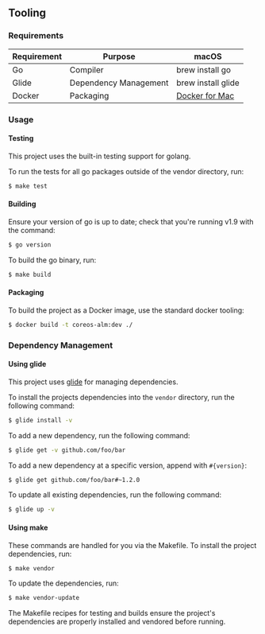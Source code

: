 ## Tooling

### Requirements

| Requirement | Purpose               | macOS              |
|-------------|-----------------------|--------------------|
| Go          | Compiler              | brew install go    |
| Glide       | Dependency Management | brew install glide |
| Docker      | Packaging             | [Docker for Mac]   |

[Docker for Mac]: https://store.docker.com/editions/community/docker-ce-desktop-mac

### Usage

#### Testing

This project uses the built-in testing support for golang.

To run the tests for all go packages outside of the vendor directory, run:
```sh
$ make test
```

#### Building

Ensure your version of go is up to date; check that you're running v1.9 with the
command:
```sh
$ go version
```

To build the go binary, run:
```sh
$ make build
```

#### Packaging

To build the project as a Docker image, use the standard docker tooling:
```sh
$ docker build -t coreos-alm:dev ./
```

### Dependency Management

#### Using glide

This project uses [glide] for managing dependencies.

[glide]: https://github.com/Masterminds/glide

To install the projects dependencies into the `vendor` directory, run the following command:

```sh
$ glide install -v
```

To add a new dependency, run the following command:

```sh
$ glide get -v github.com/foo/bar
```

To add a new dependency at a specific version, append with `#{version}`:

```sh
$ glide get github.com/foo/bar#~1.2.0
```

To update all existing dependencies, run the following command:

```sh
$ glide up -v
```

#### Using make
These commands are handled for you via the Makefile. To install the project
dependencies, run:

```sh
$ make vendor
```

To update the dependencies, run:
```sh
$ make vendor-update
```

The Makefile recipes for testing and builds ensure the project's dependencies
are properly installed and vendored before running.
